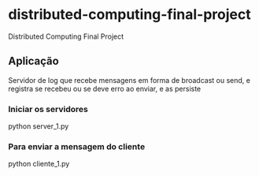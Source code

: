 # distributed-computing-final-project
Distributed Computing Final Project

## Aplicação
Servidor de log que recebe mensagens em forma de broadcast ou send, e registra se recebeu ou se deve erro ao enviar, e as persiste

### Iniciar os servidores
python server_1.py

### Para enviar a mensagem do cliente
python cliente_1.py